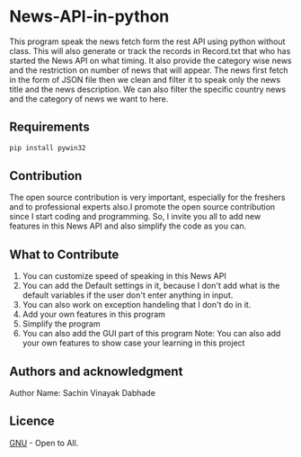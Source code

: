 # News-API-in-python
This program speak the news fetch form the rest API using python without class. This will also generate or track the records in Record.txt that who has started the News API on what timing. It also provide the category wise news and the restriction on number of news that will appear. The news first fetch in the form of JSON file then we clean and filter it to speak only the news title and the news description. We can also filter the specific country news and the category of news we want to here.
## Requirements
```bash
pip install pywin32
```
## Contribution
The open source contribution is very important, especially for the freshers and to professional experts also.I promote the open source contribution since I start coding and programming. So, I invite you all to add new features in this News API and also simplify the code as you can.
## What to Contribute
1. You can customize speed of speaking in this News API
2. You can add the Default settings in it, because I don't add what is the default variables if the user don't enter anything in input.
3. You can also work on exception handeling that I don't do in it.
4. Add your own features in this program
5. Simplify the program
6. You can also add the GUI part of this program
Note: You can also add your own features to show case your learning in this project
## Authors and acknowledgment
Author Name: Sachin Vinayak Dabhade
## Licence
[GNU](https://choosealicense.com/licenses/gpl-3.0/) - Open to All.
